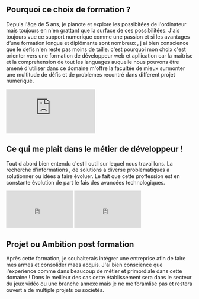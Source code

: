 <h2> Pourquoi ce choix de formation ? </h2>

  <p> 
    Depuis l'âge de 5 ans, je pianote et explore les possibitées de l'ordinateur mais toujours en n'en grattant que la surface de ces possibilitées. J'ais toujours vue ce support numerique comme une passion et si les avantages d’une formation longue et diplômante sont nombreux , j ai bien conscience que le defis n'en reste pas moins de taille. c'est pourquoi mon choix c'est orienter vers une formation de développeur web et apllication car la maitrise et la comprehension de tout les languages auquelle nous pouvons être amené d'utiliser dans ce domaine m'offre la facultée de mieux surmonter une multitude de défis et de problemes recontré dans different projet numerique.
  </p>
  <p>
    <iframe src="https://giphy.com/embed/QqkRs73FlKO52" width="240" height="120" frameBorder="0" class="giphy-embed" allowFullScreen></iframe>
  </p>
  
  
 <h2> Ce qui me plait dans le métier de développeur ! </h2>
   
   <p>
     Tout d abord bien entendu c'est l outil sur lequel nous travaillons. La recherche d'informations , de solutions a diverse problematiques a solutionner ou idées a faire évoluer. Le fait que cette proffession est en constante évolution de part le fais des avancées technologiques.
   </p>
   <p>
    <iframe src="https://giphy.com/embed/2juvZoQ3oLa4U" width="180" height="100" frameBorder="0" class="giphy-embed" allowFullScreen></iframe>
    <iframe width="180" height="100" frameBorder="0" class="giphy-embed" src="https://giphy.com/embed/5Zesu5VPNGJlm"  allowFullScreen></iframe>
   </p>

  <h2> Projet ou Ambition post formation </h2>
    <p>
      Après cette formation, je souhaiterais intégrer une entreprise afin de faire mes armes et consolider maes acquis. J'ai bien conscience que l'experience comme dans beaucoup de métier et primordiale dans cette domaine !  Dans le meilleur des cas cette établissement sera dans le secteur du jeux vidéo ou une branche annexe mais je ne me foramlise pas et restera ouvert a de multiple projets ou sociétés.
    </p>
  
  
